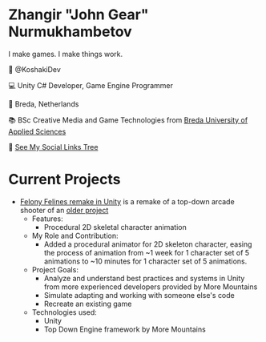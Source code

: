 # Zhangir "John Gear" Nurmukhambetov

I make games. I make things work. 

👤 @KoshakiDev

💻 Unity C# Developer, Game Engine Programmer

📍 Breda, Netherlands

📚 BSc Creative Media and Game Technologies from [Breda University of Applied Sciences](https://www.buas.nl/opleidingen/bachelor-creative-media-and-game-technologies)

🌳 [See My Social Links Tree](https://linktr.ee/koshakidev)

# Current Projects

- [Felony Felines remake in Unity](https://github.com/KoshakiDev/FelonyFelinesUnity) is a remake of a top-down arcade shooter of an [older project](https://koshakidev.itch.io/felonyfelines)
  - Features:
    - Procedural 2D skeletal character animation
  - My Role and Contribution:
    - Added a procedural animator for 2D skeleton character, easing the process of animation from ~1 week for 1 character set of 5 animations to ~10 minutes for 1 character set of 5 animations.
  - Project Goals:
    - Analyze and understand best practices and systems in Unity from more experienced developers provided by More Mountains
    - Simulate adapting and working with someone else's code
    - Recreate an existing game
  - Technologies used:
    - Unity
    - Top Down Engine framework by More Mountains
